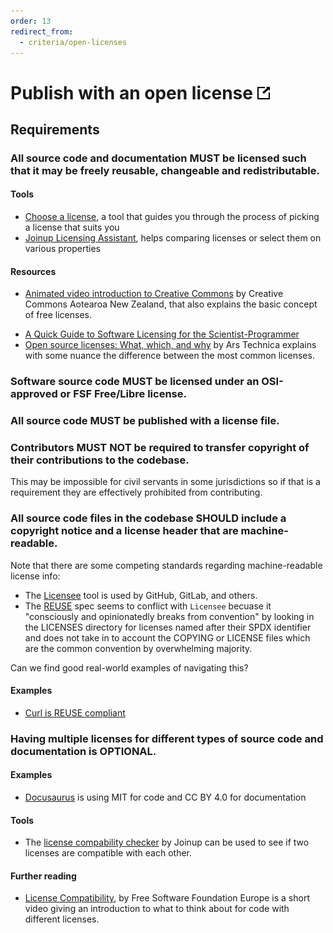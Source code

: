```yaml
---
order: 13
redirect_from:
  - criteria/open-licenses
---
```

# Publish with an open license [![This criterion in the Standard for Public Code](../assets/link-symbol.png)](https://standard.publiccode.net/criteria/publish-with-an-open-license.html)

<!-- SPDX-License-Identifier: CC0-1.0 -->
<!-- written in 2022 by The Foundation for Public Code <info@publiccode.net> -->

## Requirements

### All source code and documentation MUST be licensed such that it may be freely reusable, changeable and redistributable.

#### Tools

* [Choose a license](https://choosealicense.com/), a tool that guides you through the process of picking a license that suits you
* [Joinup Licensing Assistant](https://joinup.ec.europa.eu/collection/eupl/solution/joinup-licensing-assistant/jla-find-and-compare-software-licenses), helps comparing licenses or select them on various properties

#### Resources

* [Animated video introduction to Creative Commons](https://creativecommons.org/about/videos/creative-commons-kiwi) by Creative Commons Aotearoa New Zealand, that also explains the basic concept of free licenses.
<!-- When we add the one above, we should also remove it from the standard -->
* [A Quick Guide to Software Licensing for the Scientist-Programmer](https://journals.plos.org/ploscompbiol/article?id=10.1371/journal.pcbi.1002598)
* [Open source licenses: What, which, and why](https://arstechnica.com/gadgets/2020/02/how-to-choose-an-open-source-license/) by Ars Technica explains with some nuance the difference between the most common licenses.

### Software source code MUST be licensed under an OSI-approved or FSF Free/Libre license.

### All source code MUST be published with a license file.

### Contributors MUST NOT be required to transfer copyright of their contributions to the codebase.

This may be impossible for civil servants in some jurisdictions so if that is a requirement they are effectively prohibited from contributing.

### All source code files in the codebase SHOULD include a copyright notice and a license header that are machine-readable.

Note that there are some competing standards regarding machine-readable license info:

* The [Licensee](https://github.com/licensee/licensee) tool is used by GitHub, GitLab, and others.
* The [REUSE](https://reuse.software/) spec seems to conflict with `Licensee` becuase it "consciously and opinionatedly breaks from convention" by looking in the LICENSES directory for licenses named after their SPDX identifier and does not take in to account the COPYING or LICENSE files which are the common convention by overwhelming majority.

Can we find good real-world examples of navigating this?

#### Examples

* [Curl is REUSE compliant](https://daniel.haxx.se/blog/2022/06/17/curl-is-reuse-compliant/)

### Having multiple licenses for different types of source code and documentation is OPTIONAL.

#### Examples

* [Docusaurus](https://github.com/facebook/docusaurus#license) is using MIT for code and CC BY 4.0 for documentation

#### Tools

* The [license compability checker](https://joinup.ec.europa.eu/collection/eupl/solution/joinup-licensing-assistant/jla-compatibility-checker) by Joinup can be used to see if two licenses are compatible with each other.

#### Further reading

* [License Compatibility](https://www.youtube.com/watch?v=KVleNqyohNY), by Free Software Foundation Europe is a short video giving an introduction to what to think about for code with different licenses.
